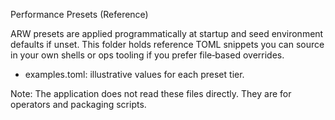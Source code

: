 Performance Presets (Reference)

ARW presets are applied programmatically at startup and seed environment defaults if unset. This folder holds reference TOML snippets you can source in your own shells or ops tooling if you prefer file‑based overrides.

- examples.toml: illustrative values for each preset tier.

Note: The application does not read these files directly. They are for operators and packaging scripts.


